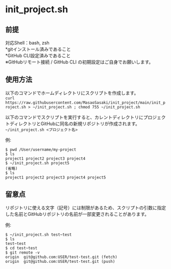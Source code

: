# init_project.sh

## 前提
対応Shell：bash, zsh  
*gitインストール済みであること  
*GitHub CLI設定済みであること  
※GitHubリモート接続 / GitHub CLI の初期設定はご自身でお願いします。  
  
   
## 使用方法
以下のコマンドでホームディレクトリにスクリプトを作成します。  
```curl https://raw.githubusercontent.com/MasaoSasaki/init_project/main/init_project.sh > ~/init_project.sh ; chmod 755 ~/init_project.sh```  
  
以下のコマンドでスクリプトを実行すると、カレントディレクトリにプロジェクトディレクトリとGitHubに同名の新規リポジトリが作成されます。  
```~/init_project.sh <プロジェクト名>```  
  
例:
```
$ pwd /User/username/my-project  
$ ls  
project1 project2 project3 project4  
$ ~/init_project.sh project5  
(省略)  
$ ls  
project1 project2 project3 project4 project5  
```
  
  
## 留意点
リポジトリに使える文字（記号）には制限があるため、スクリプトの引数に指定した名前とGitHubリポジトリの名前が一部変更されることがあります。  
  
例:  
```
$ ~/init_project.sh test~test  
$ ls  
test~test  
$ cd test~test
$ git remote -v  
origin  git@github.com:USER/test-test.git (fetch)  
origin  git@github.com:USER/test-test.git (push)  
```
